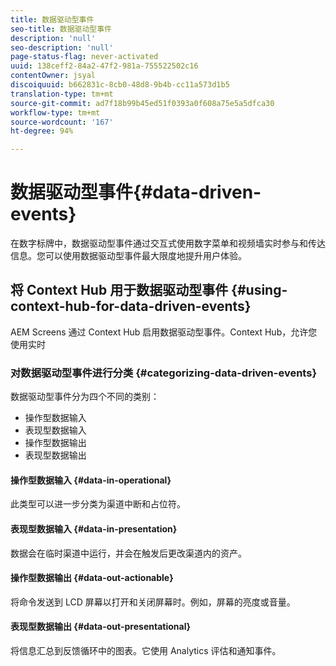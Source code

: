 ```yaml
---
title: 数据驱动型事件
seo-title: 数据驱动型事件
description: 'null'
seo-description: 'null'
page-status-flag: never-activated
uuid: 138ceff2-84a2-47f2-981a-755522502c16
contentOwner: jsyal
discoiquuid: b662831c-8cb0-48d8-9b4b-cc11a573d1b5
translation-type: tm+mt
source-git-commit: ad7f18b99b45ed51f0393a0f608a75e5a5dfca30
workflow-type: tm+mt
source-wordcount: '167'
ht-degree: 94%

---
```



# 数据驱动型事件{#data-driven-events}

在数字标牌中，数据驱动型事件通过交互式使用数字菜单和视频墙实时参与和传达信息。您可以使用数据驱动型事件最大限度地提升用户体验。

## 将 Context Hub 用于数据驱动型事件  {#using-context-hub-for-data-driven-events}

AEM Screens 通过 Context Hub 启用数据驱动型事件。Context Hub，允许您使用实时

### 对数据驱动型事件进行分类 {#categorizing-data-driven-events}

数据驱动型事件分为四个不同的类别：

* 操作型数据输入
* 表现型数据输入
* 操作型数据输出
* 表现型数据输出

#### 操作型数据输入  {#data-in-operational}

此类型可以进一步分类为渠道中断和占位符。

#### 表现型数据输入  {#data-in-presentation}

数据会在临时渠道中运行，并会在触发后更改渠道内的资产。

#### 操作型数据输出  {#data-out-actionable}

将命令发送到 LCD 屏幕以打开和关闭屏幕时。例如，屏幕的亮度或音量。

#### 表现型数据输出  {#data-out-presentational}

将信息汇总到反馈循环中的图表。它使用 Analytics 评估和通知事件。
